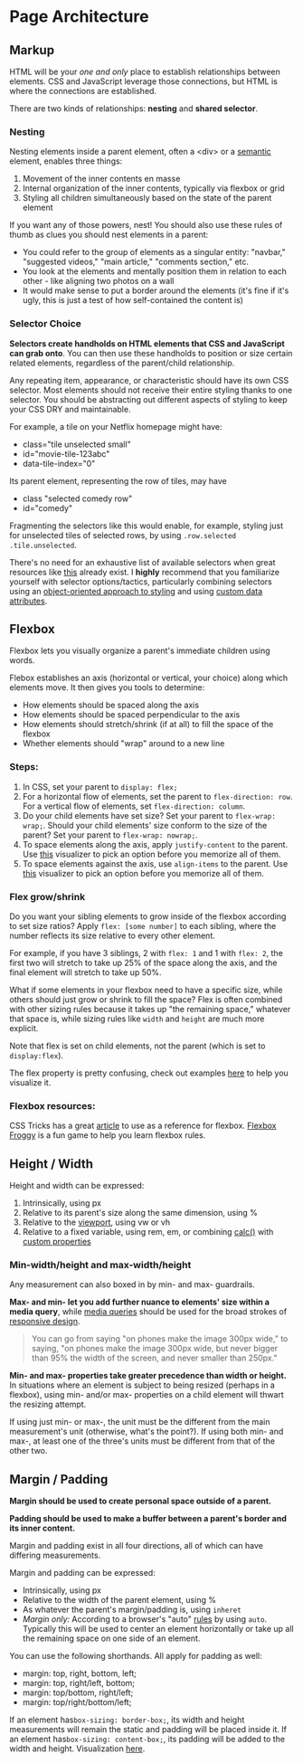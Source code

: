 
# Page Architecture

## Markup

HTML will be your *one and only* place to establish relationships between elements. CSS and JavaScript leverage those connections, but HTML is where the connections are established.

There are two kinds of relationships: **nesting** and **shared selector**. 

### Nesting
Nesting elements inside a parent element, often a \<div> or a [semantic](https://www.w3schools.com/html/html5_semantic_elements.asp) element, enables three things:

 1. Movement of the inner contents en masse
 2. Internal organization of the inner contents, typically via flexbox or grid
 3. Styling all children simultaneously based on the state of the parent element

If you want any of those powers, nest! You should also use these rules of thumb as clues you should nest elements in a parent:
- You could refer to the group of elements as a singular entity: "navbar," "suggested videos," "main article," "comments section," etc.
-  You look at the elements and mentally position them in relation to each other - like aligning two photos on a wall
- It would make sense to put a border around the elements (it's fine if it's ugly, this is just a test of how self-contained the content is)

### Selector Choice
**Selectors create handholds on HTML elements that CSS and JavaScript can grab onto**. You can then use these handholds to position or size certain related elements, regardless of the parent/child relationship. 

Any repeating item, appearance, or characteristic should have its own CSS selector. Most elements should not receive their entire styling thanks to one selector. You should be abstracting out different aspects of styling to keep your CSS DRY and maintainable.

For example, a tile on your Netflix homepage might have:
 - class="tile unselected small" 
 - id="movie-tile-123abc"
 - data-tile-index="0"

Its parent element, representing the row of tiles, may have
- class "selected comedy row"
- id="comedy"

Fragmenting the selectors like this would enable, for example, styling just for unselected tiles of selected rows, by using `.row.selected .tile.unselected`.

There's no need for an exhaustive list of available selectors when great resources like [this](https://www.w3schools.com/cssref/css_selectors.asp) already exist. I **highly** recommend that you familiarize yourself with selector options/tactics, particularly combining selectors using an [object-oriented approach to styling](https://www.smashingmagazine.com/2011/12/an-introduction-to-object-oriented-css-oocss/) and using [custom data attributes](https://developer.mozilla.org/en-US/docs/Web/HTML/Global_attributes/data-*).

## Flexbox

Flexbox lets you visually organize a parent's immediate children using words. 

Flebox establishes an axis (horizontal or vertical, your choice) along which elements move. It then gives you tools to determine:
- How elements should be spaced along the axis
- How elements should be spaced perpendicular to the axis
- How elements should stretch/shrink (if at all) to fill the space of the flexbox
- Whether elements should "wrap" around to a new line

### Steps:

 1. In CSS, set your parent to `display: flex;`
 2. For a horizontal flow of elements, set the parent to `flex-direction: row`. For a vertical flow of elements, set `flex-direction: column`.
 3. Do your child elements have set size? Set your parent to `flex-wrap: wrap;`. Should your child elements' size conform to the size of the parent? Set your parent to `flex-wrap: nowrap;`.
 4. To space elements along the axis, apply  `justify-content` to the parent. Use [this](https://www.w3schools.com/cssref/playit.asp?filename=playcss_justify-content&preval=flex-start) visualizer to pick an option before you memorize all of them.
 5. To space elements against the axis, use `align-items` to the parent. Use [this](https://www.w3schools.com/cssref/playit.asp?filename=playcss_align-items&preval=stretch) visualizer to pick an option before you memorize all of them.

###  Flex grow/shrink
Do you want your sibling elements to grow inside of the flexbox according to set size ratios? Apply `flex: [some number]` to each sibling, where the number reflects its size relative to every other element. 

For example, if you have 3 siblings, 2 with `flex: 1` and 1 with `flex: 2`, the first two will stretch to take up 25% of the space along the axis, and the final element will stretch to take up 50%.

What if some elements in your flexbox need to have a specific size, while others should just grow or shrink to fill the space? Flex is often combined with other sizing rules because it takes up "the remaining space," whatever that space is, while sizing rules like `width` and `height` are much more explicit. 

Note that flex is set on child elements, not the parent (which is set to `display:flex`). 

The flex property is pretty confusing, check out examples [here](https://developer.mozilla.org/en-US/docs/Web/CSS/flex) to help you visualize it. 

### Flexbox resources:
CSS Tricks has a great [article](https://css-tricks.com/snippets/css/a-guide-to-flexbox/) to use as a reference for flexbox.
[Flexbox Froggy](https://flexboxfroggy.com/) is a fun game to help you learn flexbox rules.

## Height / Width

Height and width can be expressed:

 1. Intrinsically, using px
 2. Relative to its parent's size along the same dimension, using %
 3. Relative to the [viewport](https://www.w3schools.com/css/css_rwd_viewport.asp), using vw or vh
 4. Relative to a fixed variable, using rem, em, or combining [calc()](https://developer.mozilla.org/en-US/docs/Web/CSS/calc) with [custom properties](https://developer.mozilla.org/en-US/docs/Web/CSS/Using_CSS_custom_properties)

### Min-width/height and max-width/height

Any measurement can also boxed in by min- and max- guardrails. 

**Max- and min- let you add further nuance to elements' size within a media query**, while [media queries](https://www.w3schools.com/css/css_rwd_mediaqueries.asp) should be used for the broad strokes of [responsive design](https://developers.google.com/web/fundamentals/design-and-ux/responsive). 

>You can go from saying "on phones make the image 300px wide," to saying, "on phones make the image 300px wide, but never bigger than 95% the width of the screen, and never smaller than 250px." 

**Min- and max- properties take greater precedence than width or height.** In situations where an element is subject to being resized (perhaps in a flexbox), using min- and/or max- properties on a child element will thwart the resizing attempt.

If using just min- or max-, the unit must be the different from the main measurement's unit (otherwise, what's the point?). If using both min- and max-, at least one of the three's units must be different from that of the other two.

## Margin / Padding

**Margin should be used to create personal space outside of a parent.**

**Padding should be used to make a buffer between a parent's border and its inner content.**   

Margin and padding exist in all four directions, all of which can have differing measurements.

Margin and padding can be expressed:
- Intrinsically, using px
- Relative to the width of the parent element, using %
- As whatever the parent's margin/padding is, using `inheret`
- *Margin only:* According to a browser's "auto" [rules](https://www.hongkiat.com/blog/css-margin-auto/) by using `auto`. Typically this will be used to center an element horizontally or take up all the remaining space on one side of an element.

You can use the following shorthands. All apply for padding as well:
- margin: top, right, bottom, left;
- margin: top, right/left, bottom;
- margin: top/bottom, right/left;
- margin: top/right/bottom/left;

If an element has`box-sizing: border-box;`, its width and height measurements will remain the static and padding will be placed inside it. If an element has`box-sizing: content-box;`, its padding will be added to the width and height. Visualization [here](https://css-tricks.com/box-sizing/).
